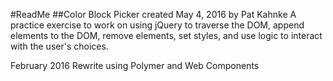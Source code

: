 #ReadMe
##Color Block Picker created May 4, 2016 by Pat Kahnke
A practice exercise to work on using jQuery to traverse the DOM, append elements to the DOM,
remove elements, set styles, and use logic to interact with the user's choices.

February 2016 Rewrite using Polymer and Web Components
